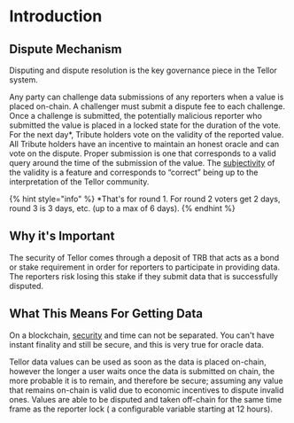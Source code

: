 # Introduction

## Dispute Mechanism

Disputing and dispute resolution is the key governance piece in the Tellor system.

Any party can challenge data submissions of any reporters when a value is placed on-chain. A challenger must submit a dispute fee to each challenge. Once a challenge is submitted, the potentially malicious reporter who submitted the value is placed in a locked state for the duration of the vote. For the next day\*, Tribute holders vote on the validity of the reported value. All Tribute holders have an incentive to maintain an honest oracle and can vote on the dispute. Proper submission is one that corresponds to a valid query around the time of the submission of the value. The [subjectivity](http://127.0.0.1:5000/s/tcQlo49FAqTaOimNOz0X/the-basics/fundamentals#subjectivity) of the validity is a feature and corresponds to “correct” being up to the interpretation of the Tellor community.

{% hint style="info" %}
\*That's for round 1.  For round 2 voters get 2 days, round 3 is 3 days, etc. (up to a max of 6 days).
{% endhint %}

## Why it's Important

The security of Tellor comes through a deposit of TRB that acts as a bond or stake requirement in order for reporters to participate in providing data. The reporters risk losing this stake if they submit data that is successfully disputed.

## What This Means For Getting Data

On a blockchain, [security](https://tellor.io/security-201/) and time can not be separated. You can't have instant finality and still be secure, and this is very true for oracle data.

Tellor data values can be used as soon as the data is placed on-chain, however the longer a user waits once the data is submitted on chain, the more probable it is to remain, and therefore be secure; assuming any value that remains on-chain is valid due to economic incentives to dispute invalid ones. Values are able to be disputed and taken off-chain for the same time frame as the reporter lock ( a configurable variable starting at 12 hours).
